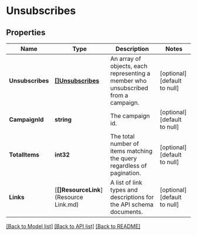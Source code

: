 # Unsubscribes

## Properties
Name | Type | Description | Notes
------------ | ------------- | ------------- | -------------
**Unsubscribes** | [**[]Unsubscribes**](Unsubscribes.md) | An array of objects, each representing a member who unsubscribed from a campaign. | [optional] [default to null]
**CampaignId** | **string** | The campaign id. | [optional] [default to null]
**TotalItems** | **int32** | The total number of items matching the query regardless of pagination. | [optional] [default to null]
**Links** | [**[]ResourceLink**](Resource Link.md) | A list of link types and descriptions for the API schema documents. | [optional] [default to null]

[[Back to Model list]](../README.md#documentation-for-models) [[Back to API list]](../README.md#documentation-for-api-endpoints) [[Back to README]](../README.md)


